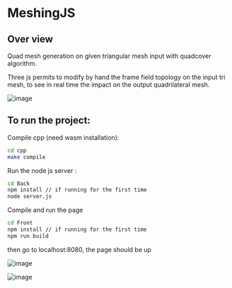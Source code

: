 # MeshingJS

## Over view
Quad mesh generation on given triangular mesh input with quadcover algorithm.

Three js permits to modify by hand the frame field topology on the input tri mesh, to see in real time the impact on the output quadrilateral mesh.

![image](https://user-images.githubusercontent.com/25902963/163992931-637d27ba-d674-492c-b73e-d3ace422a3f9.png)

## To run the project: 

Compile cpp (need wasm installation):
```bash
cd cpp
make compile
```

Run the node js server :

```bash
cd Back
npm install // if running for the first time
node server.js
```

Compile and run the page
```bash
cd Front
npm install // if running for the first time
npm run build
```
then go to localhost:8080, the page should be up 

![image](https://user-images.githubusercontent.com/25902963/163992656-9a075d12-d2e5-4de1-b0e1-2ae1b6f29571.png)

![image](https://user-images.githubusercontent.com/25902963/164543440-a6209e2f-70d5-4130-bb78-e05a3ebbcff5.png)

